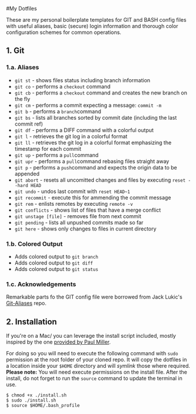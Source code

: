 #My Dotfiles

These are my personal boilerplate templates for GIT and BASH config files with useful aliases, basic (secure) login information and thorough color configuration schemes for common operations.

## 1. Git


### 1.a. Aliases
* ``git st`` - shows files status including branch information
* ``git co`` - performs a ``checkout`` command
* ``git cb`` - performs a ``checkout`` command and creates the new branch on the fly
* ``git cm`` - performs a commit expecting a message: ``commit -m``
* ``git b`` - performs a ``branch``command
* ``git bs`` - lists all branches sorted by commit date (including the last commit ref)
* ``git df`` - performs a DIFF command with a colorful output
* ``git l`` - retrieves the git log in a colorful format
* ``git ll`` - retrieves the git log in a colorful format emphasizing the timestamp for each commit
* ``git up`` - performs a ``pull``command
* ``git upr`` - performs a ``pull``command rebasing files straight away
* ``git p`` - performs a ``push``command and expects the origin data to be appended
* ``git abort`` - resets all uncomitted changes and files by executing ``reset --hard HEAD``
* ``git undo`` - undos last commit with ``reset HEAD~1``
* ``git recommit`` - execute this for ammending the commit message
* ``git rem`` - enlists remotes by executing ``remote -v``
* ``git conflicts`` - shows list of files that have a merge conflict
* ``git unstage [file]`` - removes file from next commit
* ``git pending`` - lists all unpushed commits made so far
* ``git here`` - shows only changes to files in current directory

### 1.b. Colored Output
* Adds colored output to `git branch`
* Adds colored output to `git diff`
* Adds colored output to `git status`

### 1.c. Acknowledgements

Remarkable parts fo the GIT config file were borrowed from Jack Lukic's [Git-Aliases](https://github.com/jlukic/Git-Aliases) repo.

## 2. Installation

If you're on a Mac/ you can leverage the install script included, mostly inspired by the one [provided by Paul Miller](https://github.com/paulmillr/dotfiles).

For doing so you will need to execute the following command with ```sudo``` permission at the root folder of your cloned repo. It will copy the dotfiles in a location inside your ``$HOME`` directory and will *symlink* those where required. **Please note:** You will need execute permissions on the install file. After the install, do not forget to run the ```source``` command to update the terminal in use.

```
$ chmod +x ./install.sh
$ sudo ./install.sh
$ source $HOME/.bash_profile
```
